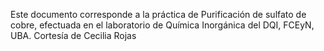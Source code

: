 Este documento corresponde a la práctica de Purificación de sulfato de cobre, efectuada en el laboratorio de Química Inorgánica del DQI, FCEyN, UBA. Cortesía de Cecilia Rojas
